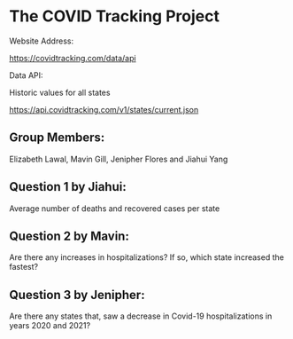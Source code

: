 # The COVID Tracking Project

Website Address:

https://covidtracking.com/data/api

Data API: 

Historic values for all states

https://api.covidtracking.com/v1/states/current.json

## Group Members:

Elizabeth Lawal, Mavin Gill, Jenipher Flores and Jiahui Yang

## Question 1 by Jiahui: 

Average number of deaths and recovered cases per state

## Question 2 by Mavin:

Are there any increases in hospitalizations? If so, which state increased the fastest?

## Question 3 by Jenipher:

Are there any states that, saw a decrease in Covid-19 hospitalizations in years 2020 and 2021?


